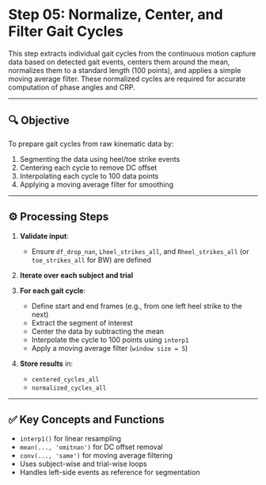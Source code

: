 # Step 05: Normalize, Center, and Filter Gait Cycles

This step extracts individual gait cycles from the continuous motion capture data based on detected gait events, centers them around the mean, normalizes them to a standard length (100 points), and applies a simple moving average filter. These normalized cycles are required for accurate computation of phase angles and CRP.

---

## 🔍 Objective

To prepare gait cycles from raw kinematic data by:
1. Segmenting the data using heel/toe strike events
2. Centering each cycle to remove DC offset
3. Interpolating each cycle to 100 data points
4. Applying a moving average filter for smoothing

---

## ⚙️ Processing Steps

1. **Validate input**:
   - Ensure `df_drop_nan`, `Lheel_strikes_all`, and `Rheel_strikes_all` (or `toe_strikes_all` for BW) are defined

2. **Iterate over each subject and trial**

3. **For each gait cycle**:
   - Define start and end frames (e.g., from one left heel strike to the next)
   - Extract the segment of interest
   - Center the data by subtracting the mean
   - Interpolate the cycle to 100 points using `interp1`
   - Apply a moving average filter (`window size = 5`)

4. **Store results** in:
   - `centered_cycles_all`
   - `normalized_cycles_all`

---

## ✅ Key Concepts and Functions

- `interp1()` for linear resampling
- `mean(..., 'omitnan')` for DC offset removal
- `conv(..., 'same')` for moving average filtering
- Uses subject-wise and trial-wise loops
- Handles left-side events as reference for segmentation
